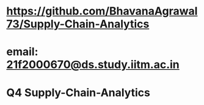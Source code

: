 # https://github.com/BhavanaAgrawal73/Supply-Chain-Analytics


#  email: 21f2000670@ds.study.iitm.ac.in


# Q4 Supply-Chain-Analytics
 
